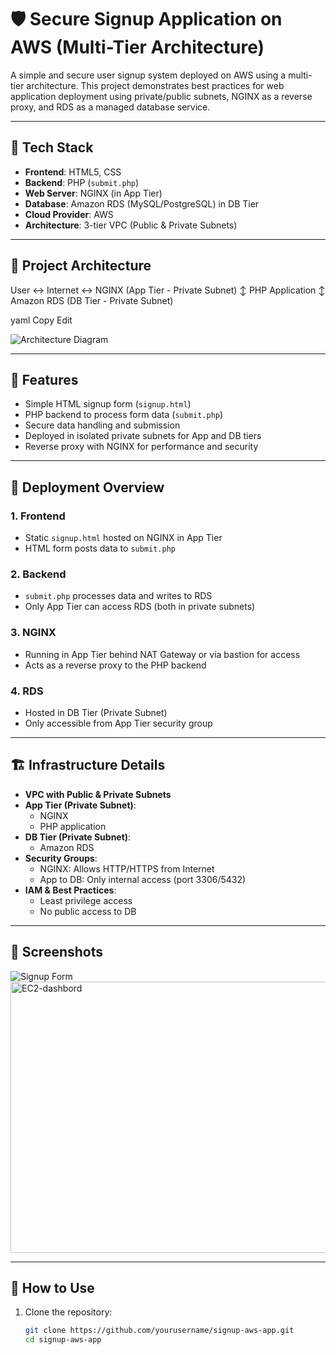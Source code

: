 # 🛡️ Secure Signup Application on AWS (Multi-Tier Architecture)

A simple and secure user signup system deployed on AWS using a multi-tier architecture. This project demonstrates best practices for web application deployment using private/public subnets, NGINX as a reverse proxy, and RDS as a managed database service.

---

## 🔧 Tech Stack

- **Frontend**: HTML5, CSS
- **Backend**: PHP (`submit.php`)
- **Web Server**: NGINX (in App Tier)
- **Database**: Amazon RDS (MySQL/PostgreSQL) in DB Tier
- **Cloud Provider**: AWS
- **Architecture**: 3-tier VPC (Public & Private Subnets)

---

## 🧠 Project Architecture

User ↔️ Internet ↔️ NGINX (App Tier - Private Subnet)
↕
PHP Application
↕
Amazon RDS (DB Tier - Private Subnet)

yaml
Copy
Edit

<!-- Add architecture image here -->
![Architecture Diagram](images/aws-architecture.png)

---

## 📝 Features

- Simple HTML signup form (`signup.html`)
- PHP backend to process form data (`submit.php`)
- Secure data handling and submission
- Deployed in isolated private subnets for App and DB tiers
- Reverse proxy with NGINX for performance and security

---

## 🚀 Deployment Overview

### 1. **Frontend**
- Static `signup.html` hosted on NGINX in App Tier
- HTML form posts data to `submit.php`

### 2. **Backend**
- `submit.php` processes data and writes to RDS
- Only App Tier can access RDS (both in private subnets)

### 3. **NGINX**
- Running in App Tier behind NAT Gateway or via bastion for access
- Acts as a reverse proxy to the PHP backend

### 4. **RDS**
- Hosted in DB Tier (Private Subnet)
- Only accessible from App Tier security group

---

## 🏗️ Infrastructure Details

- **VPC with Public & Private Subnets**
- **App Tier (Private Subnet)**:
  - NGINX
  - PHP application
- **DB Tier (Private Subnet)**:
  - Amazon RDS
- **Security Groups**:
  - NGINX: Allows HTTP/HTTPS from Internet
  - App to DB: Only internal access (port 3306/5432)
- **IAM & Best Practices**:
  - Least privilege access
  - No public access to DB

---

## 📸 Screenshots

<!-- Replace with actual images you send -->
![Signup Form](images/signup-form.png)
<img width="958" height="434" alt="EC2-dashbord" src="https://github.com/user-attachments/assets/98c0cc9e-d460-4c67-966d-78ad41947c71" />


---

## 🧪 How to Use

1. Clone the repository:
   ```bash
   git clone https://github.com/yourusername/signup-aws-app.git
   cd signup-aws-app
